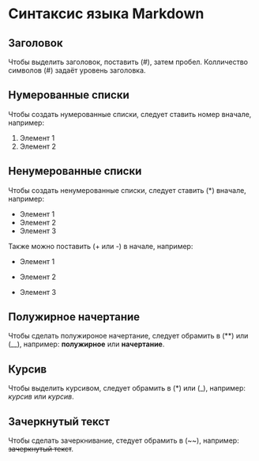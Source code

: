 # **Синтаксис языка Markdown**

## Заголовок

Чтобы выделить заголовок, поставить (#), затем пробел. Колличество символов (#) задаёт уровень заголовка.

## Нумерованные списки

Чтобы создать нумерованные списки, следует ставить номер вначале, например:

1. Элемент 1
2. Элемент 2

## Ненумерованные списки

Чтобы создать ненумерованные списки, следует ставить (*) вначале, например:

* Элемент 1
* Элемент 2
* Элемент 3

Также можно поставить (+ или -) в начале, например:

+ Элемент 1
- Элемент 2
+ Элемент 3

## Полужирное начертание

Чтобы сделать полужироное начертание, следует обрамить в (**) или (__), например: **полужирное** или __начертание__.

## Курсив

Чтобы выделить курсивом, следует обрамить в (*) или (_), например: *курсив* или _курсив_.

## Зачеркнутый текст

Чтобы сделать зачеркнивание, стедует обрамить в (~~), например: ~~зачеркнутый текст~~.


